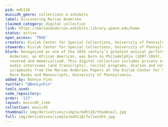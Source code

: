```yaml
---
pid: mdh118
musicdh_genre: collections & exhibits
label: Discovering Marian Anderson
claimed_category: digital collection
link: https://mariananderson.exhibits.library.upenn.edu/home
status: active
open_access: 'TRUE'
creators: Kislak Center for Special Collections, University of Pennsylvania
stewards: Kislak Center for Special Collections, University of Pennsylvania
blurb: Recognized as one of the 20th century’s greatest musical performers, Marian
  Anderson, an African American, was born in Philadelphia (1897-1993), where she is
  revered and memorialized. This digital collection includes private sound recordings,
  audio interviews (and transcripts), recital programs, diaries and notebooks, and
  scrapbooks from the Marian Anderson Papers at the Kislak Center for Special Collections,
  Rare Books and Manuscripts, University of Pennsylvania.
added_by: Bonnie Finn
twitter: "@BonLynFin"
tools_used: 
code_repository: 
order: '117'
layout: musicdh_item
collection: musicdh
thumbnail: img/derivatives/simple/mdh118/thumbnail.jpg
full: img/derivatives/simple/mdh118/fullwidth.jpg
---
```

